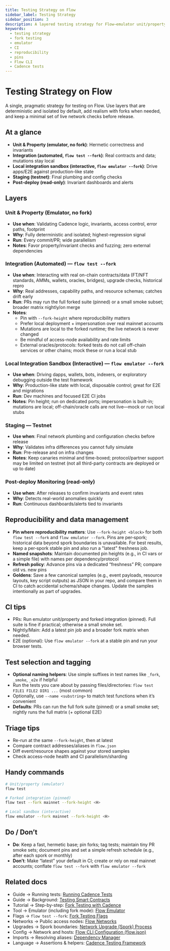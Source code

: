 ```yaml
---
title: Testing Strategy on Flow
sidebar_label: Testing Strategy
sidebar_position: 3
description: A layered testing strategy for Flow—emulator unit/property tests, forked integration, emulator fork sandbox, testnet canaries, and post-deploy monitoring. Guidance for reproducibility, CI selection, and triage.
keywords:
  - testing strategy
  - fork testing
  - emulator
  - CI
  - reproducibility
  - pins
  - Flow CLI
  - Cadence tests
---
```


# Testing Strategy on Flow

A single, pragmatic strategy for testing on Flow. Use layers that are deterministic and isolated by default, add realism with forks when needed, and keep a minimal set of live network checks before release.

## At a glance

- **Unit & Property (emulator, no fork)**: Hermetic correctness and invariants
- **Integration (automated, `flow test --fork`)**: Real contracts and data; mutations stay local
- **Local integration sandbox (interactive, `flow emulator --fork`)**: Drive apps/E2E against production-like state
- **Staging (testnet)**: Final plumbing and config checks
- **Post-deploy (read-only)**: Invariant dashboards and alerts

## Layers

### Unit & Property (Emulator, no fork)

- **Use when**: Validating Cadence logic, invariants, access control, error paths, footprint
- **Why**: Fully deterministic and isolated; highest-regression signal
- **Run**: Every commit/PR; wide parallelism
- **Notes**: Favor property/invariant checks and fuzzing; zero external dependencies

### Integration (Automated) — `flow test --fork`

- **Use when**: Interacting with real on-chain contracts/data (FT/NFT standards, AMMs, wallets, oracles, bridges), upgrade checks, historical repro
- **Why**: Real addresses, capability paths, and resource schemas; catches drift early
 - **Run**: PRs may run the full forked suite (pinned) or a small smoke subset; broader matrix nightly/on merge
- **Notes**:
  - Pin with `--fork-height` where reproducibility matters
  - Prefer local deployment + impersonation over real mainnet accounts
  - Mutations are local to the forked runtime; the live network is never changed
  - Be mindful of access-node availability and rate limits
  - External oracles/protocols: forked tests do not call off-chain services or other chains; mock these or run a local stub

### Local Integration Sandbox (Interactive) — `flow emulator --fork`

- **Use when**: Driving dapps, wallets, bots, indexers, or exploratory debugging outside the test framework
- **Why**: Production-like state with local, disposable control; great for E2E and migrations
- **Run**: Dev machines and focused E2E CI jobs
- **Notes**: Pin height; run on dedicated ports; impersonation is built-in; mutations are local; off-chain/oracle calls are not live—mock or run local stubs

### Staging — Testnet

- **Use when**: Final network plumbing and configuration checks before release
- **Why**: Validates infra differences you cannot fully simulate
- **Run**: Pre-release and on infra changes
- **Notes**: Keep canaries minimal and time-boxed; protocol/partner support may be limited on testnet (not all third-party contracts are deployed or up to date)

### Post-deploy Monitoring (read-only)

- **Use when**: After releases to confirm invariants and event rates
- **Why**: Detects real-world anomalies quickly
- **Run**: Continuous dashboards/alerts tied to invariants

## Reproducibility and data management

 - **Pin where reproducibility matters**: Use `--fork-height <block>` for both `flow test --fork` and `flow emulator --fork`. Pins are per‑spork; historical data beyond spork boundaries is unavailable. For best results, keep a per‑spork stable pin and also run a "latest" freshness job.
- **Named snapshots**: Maintain documented pin heights (e.g., in CI vars or a simple file) with names per dependency/protocol
- **Refresh policy**: Advance pins via a dedicated “freshness” PR; compare old vs. new pins
- **Goldens**: Save a few canonical samples (e.g., event payloads, resource layouts, key script outputs) as JSON in your repo, and compare them in CI to catch accidental schema/shape changes. Update the samples intentionally as part of upgrades.

## CI tips

- PRs: Run emulator unit/property and forked integration (pinned). Full suite is fine if practical; otherwise a small smoke set.
- Nightly/Main: Add a latest pin job and a broader fork matrix when needed.
- E2E (optional): Use `flow emulator --fork` at a stable pin and run your browser tests.

## Test selection and tagging

 - **Optional naming helpers**: Use simple suffixes in test names like `_fork`, `_smoke`, `_e2e` if helpful
 - Run the tests you care about by passing files/directories: `flow test FILE1 FILE2 DIR1 ...` (most common)
 - Optionally, use `--name <substring>` to match test functions when it’s convenient
- **Defaults**: PRs can run the full fork suite (pinned) or a small smoke set; nightly runs the full matrix (+ optional E2E)

## Triage tips

- Re-run at the same `--fork-height`, then at latest
- Compare contract addresses/aliases in `flow.json`
- Diff event/resource shapes against your stored samples
- Check access-node health and CI parallelism/sharding

## Handy commands

```bash
# Unit/property (emulator)
flow test

# Forked integration (pinned)
flow test --fork mainnet --fork-height <H>

# Local sandbox (interactive)
flow emulator --fork mainnet --fork-height <H>
```

## Do / Don’t

- **Do**: Keep a fast, hermetic base; pin forks; tag tests; maintain tiny PR smoke sets; document pins and set a simple refresh schedule (e.g., after each spork or monthly)
- **Don’t**: Make “latest” your default in CI; create or rely on real mainnet accounts; conflate `flow test --fork` with `flow emulator --fork`

## Related docs

- Guide → Running tests: [Running Cadence Tests]
- Guide → Background: [Testing Smart Contracts]
- Tutorial → Step-by-step: [Fork Testing with Cadence]
- Tool → Emulator (including fork mode): [Flow Emulator]
- Flags → `flow test --fork`: [Fork Testing Flags]
- Networks → Public access nodes: [Flow Networks]
- Upgrades → Spork boundaries: [Network Upgrade (Spork) Process]
- Config → Network and hosts: [Flow CLI Configuration (flow.json)]
- Imports → Resolving aliases: [Dependency Manager]
- Language → Assertions & helpers: [Cadence Testing Framework]

<!-- Reference-style links -->
[Running Cadence Tests]: ../../tools/flow-cli/tests.md
[Testing Smart Contracts]: ./testing.md
[Fork Testing with Cadence]: ../../../blockchain-development-tutorials/cadence/fork-testing/index.md
[Flow Emulator]: ../../tools/emulator/index.md
[Fork Testing Flags]: ../../tools/flow-cli/tests.md#fork-testing-flags
[Flow Networks]: ../../../protocol/flow-networks/index.md
[Network Upgrade (Spork) Process]: ../../../protocol/node-ops/node-operation/network-upgrade.md
[Flow CLI Configuration (flow.json)]: ../../tools/flow-cli/flow.json/initialize-configuration.md
[Dependency Manager]: ../../tools/flow-cli/dependency-manager.md
[Cadence Testing Framework]: https://cadence-lang.org/docs/testing-framework
